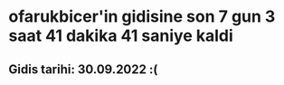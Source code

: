 # ofarukbicer'in gidisine son 7 gun 3 saat 41 dakika 41 saniye kaldi

## Gidis tarihi: 30.09.2022 :(